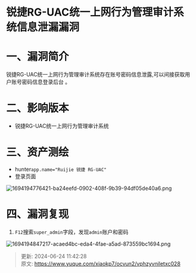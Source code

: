 # 锐捷RG-UAC统一上网行为管理审计系统信息泄漏漏洞

# 一、漏洞简介
锐捷RG-UAC统一上网行为管理审计系统存在账号密码信息泄露,可以间接获取用户账号密码信息登录后台 。

# 二、影响版本
+ 锐捷RG-UAC统一上网行为管理审计系统

# 三、资产测绘
+ hunter`app.name="Ruijie 锐捷 RG-UAC"`
+ 登录页面

![1694194776421-ba24eefd-0902-408f-9b39-94df05de40a6.png](./img/kHsNEDmJ-KmEi_RV/1694194776421-ba24eefd-0902-408f-9b39-94df05de40a6-091037.png)

# 四、漏洞复现
1. `F12`搜索`super_admin`字段，发现`admin`账户和密码

![1694194847217-acaed4bc-eda4-4fae-a5ad-873559bc1694.png](./img/kHsNEDmJ-KmEi_RV/1694194847217-acaed4bc-eda4-4fae-a5ad-873559bc1694-341213.png)



> 更新: 2024-06-24 11:42:28  
> 原文: <https://www.yuque.com/xiaokp7/ocvun2/vphzyvniletxc028>
